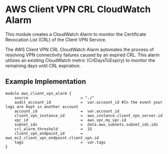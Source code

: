 # AWS Client VPN CRL CloudWatch Alarm

This module creates a CloudWatch Alarm to monitor the Certificate Revocation List (CRL) of the Client VPN Service.

The AWS Client VPN CRL CloudWatch Alarm automates the process of resolving VPN connectivity failures caused by an expired CRL. This alarm utilizes an existing CloudWatch metric (CrlDaysToExpiry) to monitor the remaining days until CRL expiration.

## Example Implementation
```
module aws_client_vpn_alarm { 
    source                       = "./"
    audit_account_id             =  var.account_id #In the event your logs are kept in another account
    account_id                   =  var.account_id
    client_vpn_instance_id       =  aws_instance.client_vpn_server.id
    vpc_id                       =  aws_vpc.my_vpc.id
    subnet_ids                   =  data.aws_subnets.subnet_ids.ids
    crl_alarm_threshold          =  15
    client_vpn_endpoint_id       =  aws_ec2_client_vpn_endpoint.client_vpn.id
    tags                         =  var.tags
}

```